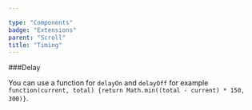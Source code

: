 ```yaml
---

type: "Components"
badge: "Extensions"
parent: "Scroll"
title: "Timing"
---
```


###Delay

You can use a function for `delayOn` and `delayOff` for example `function(current, total) {return Math.min((total - current) * 150, 300)}`.

<demo>
  <div class="gatsby_demo_item" data-iframe="iframe/demos/scroll/delay">
  </div>
</demo>
